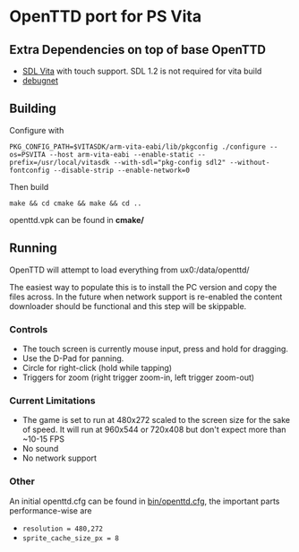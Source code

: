 # OpenTTD port for PS Vita

## Extra Dependencies on top of base OpenTTD
 - [SDL Vita](https://github.com/angguss/SDL-Vita) with touch support. SDL 1.2 is not required for vita build
 - [debugnet](https://github.com/psxdev/debugnet)

## Building
Configure with

```
PKG_CONFIG_PATH=$VITASDK/arm-vita-eabi/lib/pkgconfig ./configure --os=PSVITA --host arm-vita-eabi --enable-static --prefix=/usr/local/vitasdk --with-sdl="pkg-config sdl2" --without-fontconfig --disable-strip --enable-network=0
```

Then build

```
make && cd cmake && make && cd ..
```

openttd.vpk can be found in __cmake/__

## Running
OpenTTD will attempt to load everything from ux0:/data/openttd/

The easiest way to populate this is to install the PC version and copy the files across. In the future when network support is re-enabled the content downloader should be functional and this step will be skippable.

### Controls
 - The touch screen is currently mouse input, press and hold for dragging.
 - Use the D-Pad for panning.
 - Circle for right-click (hold while tapping)
 - Triggers for zoom (right trigger zoom-in, left trigger zoom-out)

### Current Limitations
 - The game is set to run at 480x272 scaled to the screen size for the sake of speed. It will run at 960x544 or 720x408 but don't expect more than ~10-15 FPS
 - No sound
 - No network support

### Other
An initial openttd.cfg can be found in [bin/openttd.cfg](https://github.com/angguss/OpenTTD-vita/blob/master/bin/openttd.cfg), the important parts performance-wise are
 - `resolution = 480,272`
 - `sprite_cache_size_px = 8`
